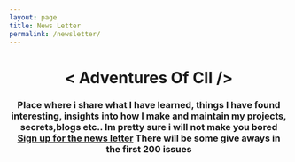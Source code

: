 ```yaml
---
layout: page
title: News Letter
permalink: /newsletter/
---
```


<h1 align="center"> < Adventures Of ClI /> </h1>
<h3 align="center"> Place where i share what I have learned, things I have found interesting, insights into how I make and maintain my projects, secrets,blogs etc.. Im pretty sure i will not make you bored <a href="http://getrevue.co/profile/alestor123" target="_blank">Sign up for the news letter</a> There will be some give aways in the first 200 issues </h3>

